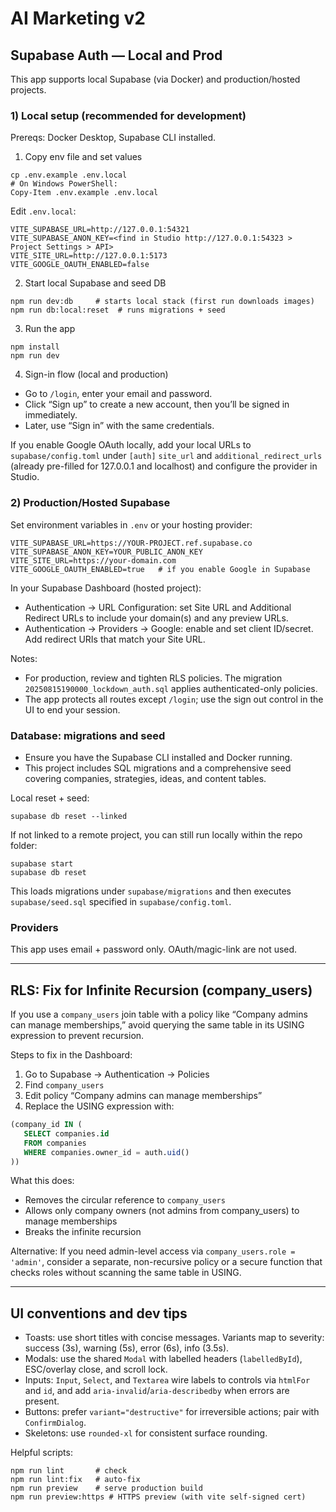 # AI Marketing v2

## Supabase Auth — Local and Prod

This app supports local Supabase (via Docker) and production/hosted projects.

### 1) Local setup (recommended for development)

Prereqs: Docker Desktop, Supabase CLI installed.

1. Copy env file and set values

```
cp .env.example .env.local
# On Windows PowerShell:
Copy-Item .env.example .env.local
```

Edit `.env.local`:

```
VITE_SUPABASE_URL=http://127.0.0.1:54321
VITE_SUPABASE_ANON_KEY=<find in Studio http://127.0.0.1:54323 > Project Settings > API>
VITE_SITE_URL=http://127.0.0.1:5173
VITE_GOOGLE_OAUTH_ENABLED=false
```

2. Start local Supabase and seed DB

```
npm run dev:db     # starts local stack (first run downloads images)
npm run db:local:reset  # runs migrations + seed
```

3. Run the app

```
npm install
npm run dev
```

4. Sign-in flow (local and production)

- Go to `/login`, enter your email and password.
- Click “Sign up” to create a new account, then you’ll be signed in immediately.
- Later, use “Sign in” with the same credentials.

If you enable Google OAuth locally, add your local URLs to `supabase/config.toml` under `[auth]` `site_url` and `additional_redirect_urls` (already pre-filled for 127.0.0.1 and localhost) and configure the provider in Studio.

### 2) Production/Hosted Supabase

Set environment variables in `.env` or your hosting provider:

```
VITE_SUPABASE_URL=https://YOUR-PROJECT.ref.supabase.co
VITE_SUPABASE_ANON_KEY=YOUR_PUBLIC_ANON_KEY
VITE_SITE_URL=https://your-domain.com
VITE_GOOGLE_OAUTH_ENABLED=true   # if you enable Google in Supabase
```

In your Supabase Dashboard (hosted project):

- Authentication → URL Configuration: set Site URL and Additional Redirect URLs to include your domain(s) and any preview URLs.
- Authentication → Providers → Google: enable and set client ID/secret. Add redirect URIs that match your Site URL.

Notes:

- For production, review and tighten RLS policies. The migration `20250815190000_lockdown_auth.sql` applies authenticated-only policies.
- The app protects all routes except `/login`; use the sign out control in the UI to end your session.

### Database: migrations and seed

- Ensure you have the Supabase CLI installed and Docker running.
- This project includes SQL migrations and a comprehensive seed covering companies, strategies, ideas, and content tables.

Local reset + seed:

```
supabase db reset --linked
```

If not linked to a remote project, you can still run locally within the repo folder:

```
supabase start
supabase db reset
```

This loads migrations under `supabase/migrations` and then executes `supabase/seed.sql` specified in `supabase/config.toml`.

### Providers

This app uses email + password only. OAuth/magic-link are not used.

---

## RLS: Fix for Infinite Recursion (company_users)

If you use a `company_users` join table with a policy like “Company admins can manage memberships,” avoid querying the same table in its USING expression to prevent recursion.

Steps to fix in the Dashboard:

1. Go to Supabase → Authentication → Policies
2. Find `company_users`
3. Edit policy “Company admins can manage memberships”
4. Replace the USING expression with:

```sql
(company_id IN (
   SELECT companies.id
   FROM companies
   WHERE companies.owner_id = auth.uid()
))
```

What this does:

- Removes the circular reference to `company_users`
- Allows only company owners (not admins from company_users) to manage memberships
- Breaks the infinite recursion

Alternative: If you need admin-level access via `company_users.role = 'admin'`, consider a separate, non-recursive policy or a secure function that checks roles without scanning the same table in USING.

---

## UI conventions and dev tips

- Toasts: use short titles with concise messages. Variants map to severity: success (3s), warning (5s), error (6s), info (3.5s).
- Modals: use the shared `Modal` with labelled headers (`labelledById`), ESC/overlay close, and scroll lock.
- Inputs: `Input`, `Select`, and `Textarea` wire labels to controls via `htmlFor` and `id`, and add `aria-invalid`/`aria-describedby` when errors are present.
- Buttons: prefer `variant="destructive"` for irreversible actions; pair with `ConfirmDialog`.
- Skeletons: use `rounded-xl` for consistent surface rounding.

Helpful scripts:

```
npm run lint       # check
npm run lint:fix   # auto-fix
npm run preview    # serve production build
npm run preview:https # HTTPS preview (with vite self-signed cert)
```
